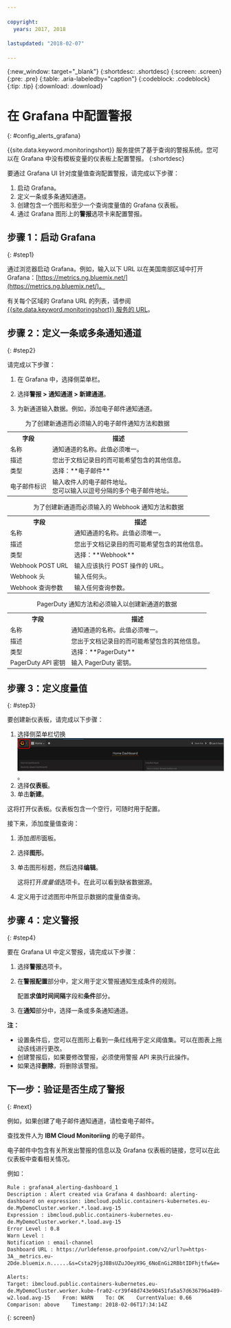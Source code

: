 ```yaml
---

copyright:
  years: 2017, 2018

lastupdated: "2018-02-07"

---
```


{:new_window: target="_blank"}
{:shortdesc: .shortdesc}
{:screen: .screen}
{:pre: .pre}
{:table: .aria-labeledby="caption"}
{:codeblock: .codeblock}
{:tip: .tip}
{:download: .download}

# 在 Grafana 中配置警报
{: #config_alerts_grafana}

{{site.data.keyword.monitoringshort}} 服务提供了基于查询的警报系统。您可以在 Grafana 中没有模板变量的仪表板上配置警报。
{:shortdesc}

要通过 Grafana UI 针对度量值查询配置警报，请完成以下步骤：

1. 启动 Grafana。
2. 定义一条或多条通知通道。
3. 创建包含一个图形和至少一个查询度量值的 Grafana 仪表板。 
4. 通过 Grafana 图形上的**警报**选项卡来配置警报。

## 步骤 1：启动 Grafana
{: #step1}

通过浏览器启动 Grafana。例如，输入以下 URL 以在美国南部区域中打开 Grafana：[https://metrics.ng.bluemix.net/](https://metrics.ng.bluemix.net/)。

有关每个区域的 Grafana URL 的列表，请参阅 [{{site.data.keyword.monitoringshort}} 服务的 URL](/docs/services/cloud-monitoring/monitoring_ov.html#region)。

## 步骤 2：定义一条或多条通知通道
{: #step2}

请完成以下步骤：

1. 在 Grafana 中，选择侧菜单栏。

2. 选择**警报 > 通知通道 > 新建通道**。

3. 为新通道输入数据。例如，添加电子邮件通知通道。

<table>
  <caption>为了创建新通道而必须输入的电子邮件通知方法和数据</caption>
  <tr>
     <th>字段</th>
     <th>描述</th>
  </tr>
  <tr>
    <td>名称</td>
    <td>通知通道的名称。此值必须唯一。</td>
  </tr>
  <tr>
    <td>描述</td>
    <td>您出于文档记录目的而可能希望包含的其他信息。</td>
  </tr>
  <tr>
    <td>类型</td>
    <td>选择：**电子邮件**</td>
  </tr>
  <tr>
    <td>电子邮件标识</td>
    <td>输入收件人的电子邮件地址。</br>您可以输入以逗号分隔的多个电子邮件地址。</td>
  </tr>
</table>

<table>
  <caption>为了创建新通道而必须输入的 Webhook 通知方法和数据</caption>
  <tr>
     <th>字段</th>
     <th>描述</th>
  </tr>
  <tr>
    <td>名称</td>
    <td>通知通道的名称。此值必须唯一。</td>
  </tr>
  <tr>
    <td>描述</td>
    <td>您出于文档记录目的而可能希望包含的其他信息。</td>
  </tr>
  <tr>
    <td>类型</td>
    <td>选择：**Webhook**</td>
  </tr>
  <tr>
    <td>Webhook POST URL</td>
    <td>输入应该执行 POST 操作的 URL。</td>
  </tr>
  <tr>
    <td>Webhook 头</td>
    <td>输入任何头。</td>
  </tr>
  <tr>
    <td>Webhook 查询参数</td>
    <td>输入任何查询参数。</td>
  </tr>
</table>

<table>
  <caption>PagerDuty 通知方法和必须输入以创建新通道的数据</caption>
  <tr>
     <th>字段</th>
     <th>描述</th>
  </tr>
  <tr>
    <td>名称</td>
    <td>通知通道的名称。此值必须唯一。</td>
  </tr>
  <tr>
    <td>描述</td>
    <td>您出于文档记录目的而可能希望包含的其他信息。</td>
  </tr>
  <tr>
    <td>类型</td>
    <td>选择：**PagerDuty**</td>
  </tr>
  <tr>
    <td>PagerDuty API 密钥</td>
    <td>输入 PagerDuty 密钥。</td>
  </tr>
</table>

## 步骤 3：定义度量值
{: #step3}

要创建新仪表板，请完成以下步骤：

1. 选择侧菜单栏切换 ![Grafana 侧菜单栏](images/grafana_settings.gif "Grafana 侧菜单栏")。
2. 选择**仪表板**。
3. 单击**新建**。

这将打开仪表板。仪表板包含一个空行，可随时用于配置。 

接下来，添加度量值查询：

1. 添加*图形*面板。
2. 选择**图形**。
3. 单击图形标题，然后选择**编辑**。
    
    这将打开*度量值*选项卡。在此可以看到缺省数据源。
    
4. 定义用于过滤图形中所显示数据的度量值查询。 


## 步骤 4：定义警报
{: #step4}

要在 Grafana UI 中定义警报，请完成以下步骤：

1. 选择**警报**选项卡。
2. 在**警报配置**部分中，定义用于定义警报通知生成条件的规则。

    配置**求值时间间隔**字段和**条件**部分。

3. 在**通知**部分中，选择一条或多条通知通道。

**注：** 

* 设置条件后，您可以在图形上看到一条红线用于定义阈值集。可以在图表上拖动该线进行更改。
* 创建警报后，如果要修改警报，必须使用警报 API 来执行此操作。
* 如果选择**删除**，将删除该警报。

## 下一步：验证是否生成了警报
{: #next}

例如，如果创建了电子邮件通知通道，请检查电子邮件。

查找发件人为 **IBM Cloud Monitoriing** 的电子邮件。

电子邮件中包含有关所发出警报的信息以及 Grafana 仪表板的链接，您可以在此仪表板中查看相关情况。

例如：

```
Rule : grafana4_alerting-dashboard_1
Description : Alert created via Grafana 4 dashboard: alerting-dashboard on expression: ibmcloud.public.containers-kubernetes.eu-de.MyDemoCluster.worker.*.load.avg-15
Expression : ibmcloud.public.containers-kubernetes.eu-de.MyDemoCluster.worker.*.load.avg-15
Error Level : 0.8
Warn Level : 
Notification : email-channel
Dashboard URL : https://urldefense.proofpoint.com/v2/url?u=https-3A__metrics.eu-2Dde.bluemix.n......&s=Csta29jgJ8BsUZuJOeyX9G_6NoEnGi2RBbtIDFhjtfw&e=

Alerts:
Target: ibmcloud.public.containers-kubernetes.eu-de.MyDemoCluster.worker.kube-fra02-cr39f48d743e90451fa5a57d636796a489-w2.load.avg-15    From: WARN    To: OK    CurrentValue: 0.66    Comparison: above    Timestamp: 2018-02-06T17:34:14Z
```
{: screen}


